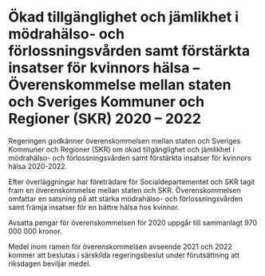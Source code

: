 # Ökad tillgänglighet och jämIikhet i mödrahälso- och förlossningsvården samt förstärkta insatser för kvinnors hälsa – Överenskommelse mellan staten och Sveriges Kommuner och Regioner (SKR) 2020 – 2022

Regeringen godkänner överenskommelsen mellan staten och Sveriges Kommuner och Regioner (SKR) om ökad tillgänglighet och jämlikhet i mödra­hälso\- och förlossningsvården samt förstärkta insatser för kvinnors hälsa 2020\-2022\.


Efter överläggningar har företrädare för Socialdepartementet och SKR tagit fram en överenskommelse mellan staten och SKR. Överenskommelsen omfattar en satsning på att stärka mödrahälso\- och förlossningsvården samt främja insatser för en bättre hälsa hos kvinnor.

Avsatta pengar för överenskommelsen för 2020 uppgår till sammanlagt 970 000 000 kronor.

Medel inom ramen för överenskommelsen avseende 2021 och 2022 kommer att beslutas i särskilda regeringsbeslut under förutsättning att riksdagen beviljar medel.
